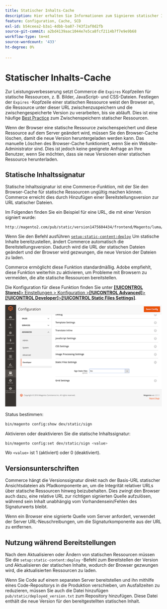 ```yaml
---
title: Statischer Inhalts-Cache
description: Hier erhalten Sie Informationen zum Signieren statischer Inhalte und zum Aktivieren oder Deaktivieren der Funktion.
feature: Configuration, Cache, SCD
exl-id: b54ceea2-b3a1-4dbb-ba87-743f2af0d2fb
source-git-commit: a2bd4139aac1044e7e5ca8fcf2114b7f7e9e9b68
workflow-type: tm+mt
source-wordcount: '433'
ht-degree: 0%

---
```


# Statischer Inhalts-Cache

Zur Leistungsverbesserung setzt Commerce die `Expires` Kopfzeilen für statische Ressourcen, z. B. Bilder, JavaScript- und CSS-Dateien.
Festlegen der `Expires` -Kopfzeile einer statischen Ressource weist den Browser an, die Ressource unter dieser URL zwischenzuspeichern und die zwischengespeicherte Version zu verarbeiten, bis sie abläuft.
Dies ist eine häufige [Best Practice](https://developer.yahoo.com/performance/rules.html#expires=) zum Zwischenspeichern statischer Ressourcen.

Wenn der Browser eine statische Ressource zwischenspeichert und diese Ressource auf dem Server geändert wird, müssen Sie den Browser-Cache löschen, damit die neue Version heruntergeladen werden kann.
Das manuelle Löschen des Browser-Cache funktioniert, wenn Sie ein Website-Administrator sind. Dies ist jedoch keine geeignete Anfrage an Ihre Benutzer, wenn Sie möchten, dass sie neue Versionen einer statischen Ressource herunterladen.

## Statische Inhaltssignatur

Statische Inhaltssignatur ist eine Commerce-Funktion, mit der Sie den Browser-Cache für statische Ressourcen ungültig machen können.
Commerce erreicht dies durch Hinzufügen einer Bereitstellungsversion zur URL statischer Dateien.

Im Folgenden finden Sie ein Beispiel für eine URL, die mit einer Version signiert wurde:

```terminal
http://magento2.com/pub/static/version1475604434/frontend/Magento/luma/en_US/images/logo.svg
```

Wenn Sie den Befehl ausführen [`setup:static-content:deploy`](../cli/static-view-file-deployment.md) Um statische Inhalte bereitzustellen, ändert Commerce automatisch die Bereitstellungsversion.
Dadurch wird die URL der statischen Dateien geändert und der Browser wird gezwungen, die neue Version der Dateien zu laden.

Commerce ermöglicht diese Funktion standardmäßig. Adobe empfiehlt, diese Funktion weiterhin zu aktivieren, um Probleme mit Browsern zu vermeiden, die alte statische Ressourcen bereitstellen.

Die Konfiguration für diese Funktion finden Sie unter [**[!UICONTROL Stores]**> Einstellungen > Konfiguration >**[!UICONTROL Advanced]**>**[!UICONTROL Developer]**>**[!UICONTROL Static Files Settings]**](https://docs.magento.com/user-guide/system/static-file-signature.html).

![Einstellungen für statische Dateien](../../assets/configuration/static-files-settings.png)

Status bestimmen:

```bash
bin/magento config:show dev/static/sign
```

Aktivieren oder deaktivieren Sie die statische Inhaltssignatur:

```bash
bin/magento config:set dev/static/sign <value>
```

Wo `<value>` ist 1 (aktiviert) oder 0 (deaktiviert).

## Versionsunterschriften

Commerce hängt die Versionssignatur direkt nach der Basis-URL statischer Ansichtsdateien als Pfadkomponente an, um die Integrität relativer URLs über statische Ressourcen hinweg beizubehalten.
Dies zwingt den Browser auch dazu, eine relative URL zur richtigen signierten Quelle aufzulösen, während sein Inhalt unabhängig vom Vorhandensein/Fehlen des Signaturwerts bleibt.

Wenn ein Browser eine signierte Quelle vom Server anfordert, verwendet der Server URL-Neuschreibungen, um die Signaturkomponente aus der URL zu entfernen.

## Nutzung während Bereitstellungen

Nach dem Aktualisieren oder Ändern von statischen Ressourcen müssen Sie die `setup:static-content:deploy` -Befehl zum Bereitstellen der Version und Aktualisieren der statischen Inhalte, wodurch der Browser gezwungen wird, die aktualisierten Ressourcen zu laden.

Wenn Sie Code auf einem separaten Server bereitstellen und ihn mithilfe eines Code-Repositorys in die Produktion verschieben, um Ausfallzeiten zu reduzieren, müssen Sie auch die Datei hinzufügen `pub/static/deployed_version.txt` zum Repository hinzufügen.
Diese Datei enthält die neue Version für den bereitgestellten statischen Inhalt.
